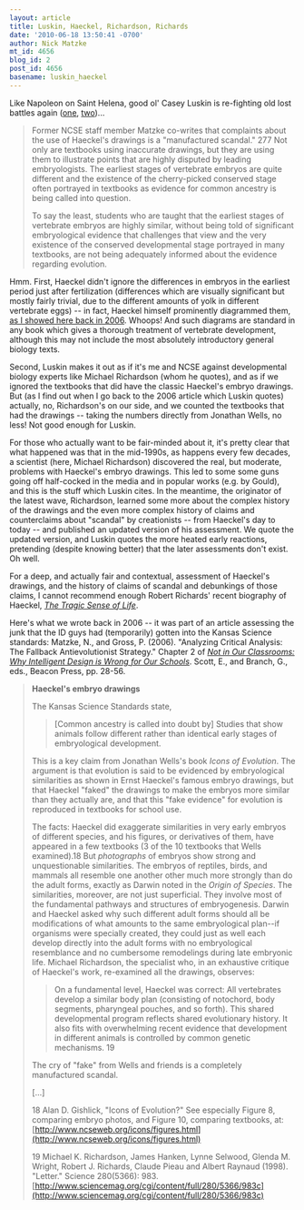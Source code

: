 ```yaml
---
layout: article
title: Luskin, Haeckel, Richardson, Richards
date: '2010-06-18 13:50:41 -0700'
author: Nick Matzke
mt_id: 4656
blog_id: 2
post_id: 4656
basename: luskin_haeckel
---
```

Like Napoleon on Saint Helena, good ol' Casey Luskin is re-fighting old lost battles again ([one](http://www.evolutionnews.org/2010/06/revisiting_those_pesky_embryo035741.html), [two](http://www.evolutionnews.org/2010/06/current_textbooks_misuse_embry035751.html))...

> Former NCSE staff member Matzke co-writes that complaints about the use of Haeckel's drawings is a "manufactured scandal." 277 Not only are textbooks using inaccurate drawings, but they are using them to illustrate points that are highly disputed by leading embryologists. The earliest stages of vertebrate embryos are quite different and the existence of the cherry-picked conserved stage often portrayed in textbooks as evidence for common ancestry is being called into question.
> 
> To say the least, students who are taught that the earliest stages of vertebrate embryos are highly similar, without being told of significant embryological evidence that challenges that view and the very existence of the conserved developmental stage portrayed in many textbooks, are not being adequately informed about the evidence regarding evolution.

Hmm.  First, Haeckel didn't ignore the differences in embryos in the earliest period just after fertilization (differences which are visually significant but mostly fairly trivial, due to the different amounts of yolk in different vertebrate eggs) -- in fact, Haeckel himself prominently diagrammed them, [as I showed here back in 2006](http://pandasthumb.org/archives/2006/11/haeckel-on-gast.html).   Whoops!  And such diagrams are standard in any book which gives a thorough treatment of vertebrate development, although this may not include the most absolutely introductory general biology texts.

Second, Luskin makes it out as if it's me and NCSE against developmental biology experts like Michael Richardson (whom he quotes), and as if we ignored the textbooks that did have the classic Haeckel's embryo drawings.  But (as I find out when I go back to the 2006 article which Luskin quotes) actually, no, Richardson's on our side, and we counted the textbooks that had the drawings -- taking the numbers directly from Jonathan Wells, no less!  Not good enough for Luskin.

For those who actually want to be fair-minded about it, it's pretty clear that what happened was that in the mid-1990s, as happens every few decades, a scientist (here, Michael Richardson) discovered the real, but moderate, problems with  Haeckel's embryo drawings.  This led to some some guns going off half-cocked in the media and in popular works (e.g. by Gould), and this is the stuff which Luskin cites.  In the meantime, the originator of the latest wave, Richardson, learned some more about the complex history of the drawings and the even more complex history of claims and counterclaims about "scandal" by creationists -- from Haeckel's day to today -- and published an updated version of his assessment.  We quote the updated version, and Luskin quotes the more heated early reactions, pretending (despite knowing better) that the later assessments don't exist.  Oh well.

For a deep, and actually fair and contextual, assessment of Haeckel's drawings, and the history of claims of scandal and debunkings of those claims, I cannot recommend enough Robert Richards' recent biography of Haeckel, [_The Tragic Sense of Life_](http://www.google.com/search?hl=en&amp;rlz=1B3GGGL_enUS239US239&amp;q=%22tragic+sense+of+life%22+haeckel&amp;aq=f&amp;aqi=&amp;aql=&amp;oq=&amp;gs_rfai=).

Here's what we wrote back in 2006 -- it was part of an article assessing the junk that the ID guys had (temporarily) gotten into the Kansas Science standards: Matzke, N., and Gross, P. (2006). "Analyzing Critical Analysis: The Fallback Antievolutionist Strategy."  Chapter 2 of _[Not in Our Classrooms: Why Intelligent Design is Wrong for Our Schools](http://www.google.com/search?hl=&amp;q=%22Not+in+Our+Classrooms%3A+Why+Intelligent+Design+is+Wrong+for+Our+Schools%22&amp;sourceid=navclient-ff&amp;rlz=1B3GGGL_enUS239US239&amp;ie=UTF-8)_.  Scott, E., and Branch, G., eds., Beacon Press, pp. 28-56.

> **Haeckel's embryo drawings**
> 
> The Kansas Science Standards state,
> 
> > \[Common ancestry is called into doubt by\] Studies that show animals follow different rather than identical early stages of embryological development.
> 
> This is a key claim from Jonathan Wells's book _Icons of Evolution_. The argument is that evolution is said to be evidenced by embryological similarities as shown in Ernst Haeckel's famous embryo drawings, but that Haeckel "faked" the drawings to make the embryos more similar than they actually are, and that this "fake evidence" for evolution is reproduced in textbooks for school use.
> 
> The facts: Haeckel did exaggerate similarities in very early embryos of different species, and his figures, or derivatives of them, have appeared in a few textbooks (3 of the 10 textbooks that Wells examined).18 But _photographs_ of embryos show strong and unquestionable similarities. The embryos of reptiles, birds, and mammals all resemble one another other much more strongly than do the adult forms, exactly as Darwin noted in the _Origin of Species_. The similarities, moreover, are not just superficial. They involve most of the fundamental pathways and structures of embryogenesis. Darwin and Haeckel asked why such different adult forms should all be modifications of what amounts to the same embryological plan--if organisms were specially created, they could just as well each develop directly into the adult forms with no embryological resemblance and no cumbersome remodelings during late embryonic life. Michael Richardson, the specialist who, in an exhaustive critique of Haeckel's work, re-examined all the drawings, observes:
> 
> > On a fundamental level, Haeckel was correct: All vertebrates develop a similar body plan (consisting of notochord, body segments, pharyngeal pouches, and so forth). This shared developmental program reflects shared evolutionary history. It also fits with overwhelming recent evidence that development in different animals is controlled by common genetic mechanisms. 19
> 
> The cry of "fake" from Wells and friends is a completely manufactured scandal.
> 
> \[...\]
> 
> 18 Alan D. Gishlick, "Icons of Evolution?" See especially Figure 8, comparing embryo photos, and Figure 10, comparing textbooks, at: [http://www.ncseweb.org/icons/figures.html](http://www.ncseweb.org/icons/figures.html)
> 
> 19 Michael K. Richardson, James Hanken, Lynne Selwood, Glenda M. Wright, Robert J. Richards, Claude Pieau and Albert Raynaud (1998). "Letter." Science 280(5366): 983. [http://www.sciencemag.org/cgi/content/full/280/5366/983c](http://www.sciencemag.org/cgi/content/full/280/5366/983c)
